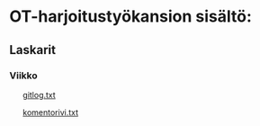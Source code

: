 <h1> OT-harjoitustyökansion sisältö: </h1>
<h2> Laskarit </h2>
<h3> Viikko </h3>
<ul> <a href="https://github.com/VirtualAkseli/ot-harjoitustyo/blob/master/laskarit/viikko1/gitlog.txt"> gitlog.txt </a> </ul>
<ul> <a href="https://github.com/VirtualAkseli/ot-harjoitustyo/blob/master/laskarit/viikko1/komentorivi.txt"> komentorivi.txt </a> </ul>


